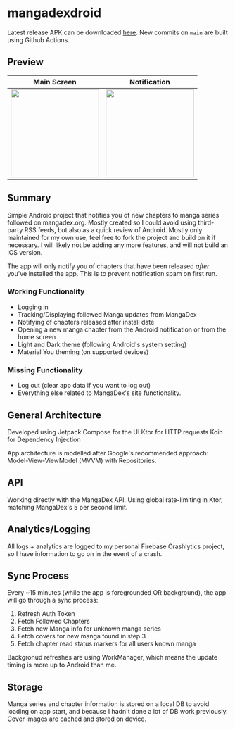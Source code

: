 # mangadexdroid

Latest release APK can be downloaded [here](https://github.com/communistWatermelon/mangadexdroid/releases). 
New commits on `main` are built using Github Actions.

## Preview

Main Screen             |  Notification
:-------------------------:|:-------------------------:
<img src="https://user-images.githubusercontent.com/3271813/198726818-79539afe-564a-4d87-8ecd-116853d9481a.png" width="200">  |  <img src="https://user-images.githubusercontent.com/3271813/198822770-9a124ecb-5215-4dc2-9029-50a5909eb014.png" width="200">

## Summary
Simple Android project that notifies you of new chapters to manga series followed on mangadex.org. Mostly created so I could avoid using third-party RSS feeds, but also as a quick review of Android.
Mostly only maintained for my own use, feel free to fork the project and build on it if necessary. I will likely not be adding any more features, and will not build an iOS version.

The app will only notify you of chapters that have been released *after* you've installed the app. This is to prevent notification spam on first run.

### Working Functionality
- Logging in
- Tracking/Displaying followed Manga updates from MangaDex
- Notifying of chapters released after install date
- Opening a new manga chapter from the Android notification or from the home screen
- Light and Dark theme (following Android's system setting)
- Material You theming (on supported devices)

### Missing Functionality
- Log out (clear app data if you want to log out)
- Everything else related to MangaDex's site functionality.


## General Architecture
Developed using Jetpack Compose for the UI
Ktor for HTTP requests
Koin for Dependency Injection

App architecture is modelled after Google's recommended approach: Model-View-ViewModel (MVVM) with Repositories.


## API
Working directly with the MangaDex API. 
Using global rate-limiting in Ktor, matching MangaDex's 5 per second limit.

## Analytics/Logging

All logs + analytics are logged to my personal Firebase Crashlytics project, so I have information to go on in the event of a crash. 


## Sync Process

Every ~15 minutes (while the app is foregrounded OR background), the app will go through a sync process:
1. Refresh Auth Token
2. Fetch Followed Chapters
3. Fetch new Manga info for unknown manga series
4. Fetch covers for new manga found in step 3
5. Fetch chapter read status markers for all users known manga

Backgronud refreshes are using WorkManager, which means the update timing is more up to Android than me.


## Storage

Manga series and chapter information is stored on a local DB to avoid loading on app start, and because I hadn't done a lot of DB work previously.
Cover images are cached and stored on device.

